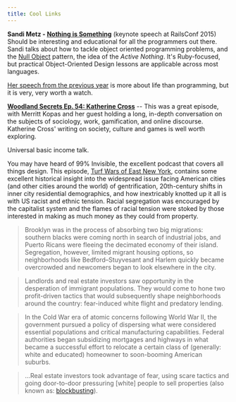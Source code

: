 ```yaml
---
title: Cool Links
---
```


**Sandi Metz - [Nothing is Something](https://www.youtube.com/watch?v=29MAL8pJImQ)** (keynote speech at RailsConf 2015) Should be interesting and educational for all the programmers out there. Sandi talks about how to tackle object oriented programming problems, and the [Null Object](https://en.wikipedia.org/wiki/Null_Object_pattern) pattern, the idea of the *Active Nothing*. It's Ruby-focused, but practical Object-Oriented Design lessons are applicable across most languages.

[Her speech from the previous year](https://www.youtube.com/watch?v=JOM5_V5jLAs) is more about life than programming, but it is very, very worth a watch.

[**Woodland Secrets Ep. 54: Katherine Cross**](http://woodlandsecrets.co/episode/54) -- This was a great episode, with Merritt Kopas and her guest holding a long, in-depth conversation on the subjects of sociology, work, gamification, and online discourse. Katherine Cross' writing on society, culture and games is well worth exploring.

Universal basic income talk.

You may have heard of 99% Invisible, the excellent podcast that covers all things design. This episode, [Turf Wars of East New York](http://99percentinvisible.org/episode/turf-wars/), contains some excellent historical insight into the widespread issue facing American cities (and other cities around the world) of gentrification, 20th-century shifts in inner city residential demographics, and how inextricably knotted up it all is with US racist and ethnic tension. Racial segregation was encouraged by the capitalist system and the flames of racial tension were stoked by those interested in making as much money as they could from property.

>Brooklyn was in the process of absorbing two big migrations: southern blacks were coming north in search of industrial jobs, and Puerto Ricans were fleeing the decimated economy of their island. Segregation, however, limited migrant housing options, so neighborhoods like Bedford–Stuyvesant and Harlem quickly became overcrowded and newcomers began to look elsewhere in the city.

>Landlords and real estate investors saw opportunity in the desperation of immigrant populations. They would come to hone two profit-driven tactics that would subsequently shape neighborhoods around the country: fear-induced white flight and predatory lending.

>In the Cold War era of atomic concerns following World War II, the government pursued a policy of dispersing what were considered essential populations and critical manufacturing capabilities. Federal authorities began subsidizing mortgages and highways in what became a successful effort to relocate a certain class of (generally: white and educated) homeowner to soon-booming American suburbs.

>...Real estate investors took advantage of fear, using scare tactics and going door-to-door pressuring [white] people to sell properties (also known as: [blockbusting](https://en.wikipedia.org/wiki/Blockbusting)).

